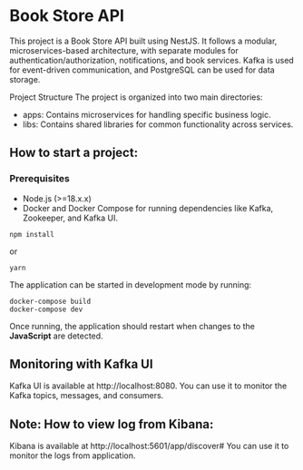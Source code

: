# Book Store API

This project is a Book Store API built using NestJS. It follows a modular, microservices-based architecture, with separate modules for authentication/authorization, notifications, and book services. Kafka is used for event-driven communication, and PostgreSQL can be used for data storage.

Project Structure
The project is organized into two main directories:

- apps: Contains microservices for handling specific business logic.
- libs: Contains shared libraries for common functionality across services.


## How to start a project:

### Prerequisites
- Node.js (>=18.x.x)
- Docker and Docker Compose for running dependencies like Kafka, Zookeeper, and Kafka UI.

```
npm install
```

or

```
yarn
```

The application can be started in development mode by running:

```
docker-compose build
docker-compose dev
```

Once running, the application should restart when changes to the **JavaScript** are detected.

## Monitoring with Kafka UI
Kafka UI is available at http://localhost:8080. You can use it to monitor the Kafka topics, messages, and consumers.

## Note: How to view log from Kibana:
Kibana is available at http://localhost:5601/app/discover# You can use it to monitor the logs from application.
